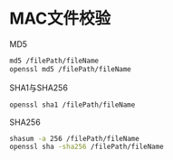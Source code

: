 # MAC文件校验

MD5

```BASH
md5 /filePath/fileName
openssl md5 /filePath/fileName
```

SHA1与SHA256

```BASH
openssl sha1 /filePath/fileName
```

SHA256

```bash
shasum -a 256 /filePath/fileName
openssl sha -sha256 /filePath/fileName
```

